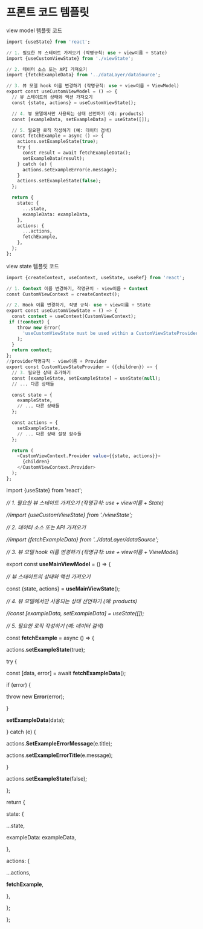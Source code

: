 # 프론트 코드 템플릿

view model 템플릿 코드

```sql
import {useState} from 'react';

// 1. 필요한 뷰 스테이트 가져오기 (작명규칙: use + view이름 + State)
import {useCustomViewState} from './viewState';

// 2. 데이터 소스 또는 API 가져오기
import {fetchExampleData} from '../dataLayer/dataSource';

// 3. 뷰 모델 hook 이름 변경하기 (작명규칙: use + view이름 + ViewModel)
export const useCustomViewModel = () => {
  // 뷰 스테이트의 상태와 액션 가져오기
  const {state, actions} = useCustomViewState();

  // 4. 뷰 모델에서만 사용되는 상태 선언하기 (예: products)
  const [exampleData, setExampleData] = useState([]);

  // 5. 필요한 로직 작성하기 (예: 데이터 검색)
  const fetchExample = async () => {
    actions.setExampleState(true);
    try {
      const result = await fetchExampleData();
      setExampleData(result);
    } catch (e) {
      actions.setExampleError(e.message);
    }
    actions.setExampleState(false);
  };

  return {
    state: {
      ...state,
      exampleData: exampleData,
    },
    actions: {
      ...actions,
      fetchExample,
    },
  };
};
```

view state 템플릿 코드

```sql
import {createContext, useContext, useState, useRef} from 'react';

// 1. Context 이름 변경하기, 작명규치 - view이름 + Context
const CustomViewContext = createContext();

// 2. Hook 이름 변경하기, 작명 규칙- use + view이름 + State
export const useCustomViewState = () => {
  const context = useContext(CustomViewContext);
 if (!context) {
    throw new Error(
      'useCustomViewState must be used within a CustomViewStateProvider',
    );
  }
  return context;
};
//provider작명규칙 - view이름 + Provider
export const CustomViewStateProvider = ({children}) => {
  // 3. 필요한 상태 추가하기
  const [exampleState, setExampleState] = useState(null);
  // ... 다른 상태들

  const state = {
    exampleState,
    // ... 다른 상태들
  };

  const actions = {
    setExampleState,
    // ... 다른 상태 설정 함수들
  };

  return (
    <CustomViewContext.Provider value={{state, actions}}>
      {children}
    </CustomViewContext.Provider>
  );
};
```

import {useState} from 'react';

*// 1. 필요한 뷰 스테이트 가져오기 (작명규칙: use + view이름 + State)*

*//import {useCustomViewState} from './viewState';*

*// 2. 데이터 소스 또는 API 가져오기*

*//import {fetchExampleData} from '../dataLayer/dataSource';*

*// 3. 뷰 모델 hook 이름 변경하기 (작명규칙: use + view이름 + ViewModel)*

export const **useMainViewModel** = () => {

*// 뷰 스테이트의 상태와 액션 가져오기*

const {state, actions} = **useMainViewState**();

*// 4. 뷰 모델에서만 사용되는 상태 선언하기 (예: products)*

*//const [exampleData, setExampleData] = useState([]);*

*// 5. 필요한 로직 작성하기 (예: 데이터 검색)*

const **fetchExample** = async () => {

actions.**setExampleState**(true);

try {

const [data, error] = await **fetchExampleData**();

if (error) {

throw new **Error**(error);

}

**setExampleData**(data);

} catch (e) {

actions.**SetExampleErrorMessage**(e.title);

actions.**setExampleErrorTitle**(e.message);

}

actions.**setExampleState**(false);

};

return {

state: {

...state,

exampleData: exampleData,

},

actions: {

...actions,

**fetchExample**,

},

};

};